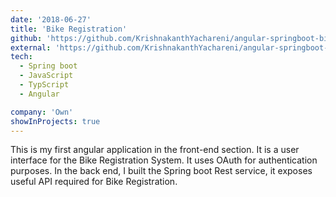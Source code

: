 ```yaml
---
date: '2018-06-27'
title: 'Bike Registration'
github: 'https://github.com/KrishnakanthYachareni/angular-springboot-bike-registration'
external: 'https://github.com/KrishnakanthYachareni/angular-springboot-bike-registration/tree/master/demo-pics'
tech:
  - Spring boot
  - JavaScript
  - TypScript
  - Angular

company: 'Own'
showInProjects: true
---
```


This is my first angular application in the front-end section. It is a user interface for the Bike Registration System. It uses OAuth for authentication purposes. In the back end, I built the Spring boot Rest service, it exposes useful API required for Bike Registration.
